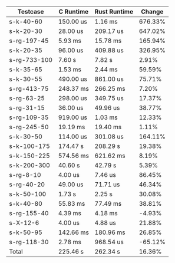 |     Testcase     |  C Runtime  | Rust Runtime |  Change  |
|------------------|-------------|--------------|----------|
|    s-k-40-60     |   150.00 us |      1.16 ms |  676.33% |
|    s-k-20-30     |    28.00 us |    209.17 us |  647.02% |
|   s-rg-197-45    |     5.93 ms |     15.78 ms |  165.94% |
|    s-k-20-35     |    96.00 us |    409.88 us |  326.95% |
|   s-rg-733-100   |      7.60 s |       7.82 s |    2.91% |
|    s-k-35-65     |     1.53 ms |      2.44 ms |   59.59% |
|    s-k-30-55     |   490.00 us |    861.00 us |   75.71% |
|   s-rg-413-75    |   248.37 ms |    266.25 ms |    7.20% |
|    s-rg-63-25    |   298.00 us |    349.75 us |   17.37% |
|    s-rg-31-15    |    36.00 us |     49.96 us |   38.77% |
|   s-rg-109-35    |   919.00 us |      1.03 ms |   12.33% |
|   s-rg-245-50    |    19.19 ms |     19.40 ms |    1.11% |
|    s-k-30-50     |   114.00 us |    301.08 us |  164.11% |
|   s-k-100-175    |    174.47 s |     208.29 s |   19.38% |
|   s-k-150-225    |   574.56 ms |    621.62 ms |    8.19% |
|   s-k-200-300    |     40.60 s |      42.79 s |    5.39% |
|    s-rg-8-10     |     4.00 us |      7.46 us |   86.45% |
|    s-rg-40-20    |    49.00 us |     71.71 us |   46.34% |
|    s-k-50-100    |      1.73 s |       2.25 s |   30.08% |
|    s-k-40-80     |    55.83 ms |     77.49 ms |   38.81% |
|   s-rg-155-40    |     4.39 ms |      4.18 ms |   -4.93% |
|     s-X-12-6     |     4.00 us |      4.88 us |   21.88% |
|    s-k-50-95     |   142.66 ms |    180.96 ms |   26.85% |
|   s-rg-118-30    |     2.78 ms |    968.54 us |  -65.12% |
|      Total       |    225.46 s |     262.34 s |   16.36% |
